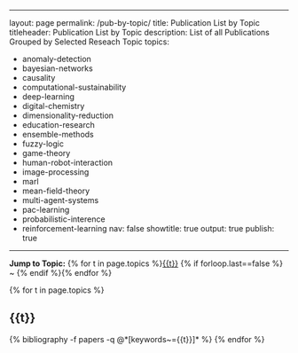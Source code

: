 ----
layout: page
permalink: /pub-by-topic/
title: Publication List by Topic
titleheader: Publication List by Topic
description: List of all Publications Grouped by Selected Reseach Topic
topics: 
- anomaly-detection
- bayesian-networks
- causality
- computational-sustainability
- deep-learning
- digital-chemistry
- dimensionality-reduction
- education-research
- ensemble-methods
- fuzzy-logic
- game-theory
- human-robot-interaction
- image-processing
- marl
- mean-field-theory
- multi-agent-systems
- pac-learning
- probabilistic-interence
- reinforcement-learning
nav: false
showtitle: true
output: true
publish: true
---

<b>Jump to Topic:</b> {% for t in page.topics %}<a href="#{{t}}">{{t}}</a> {% if forloop.last==false %} ~ {% endif %}{% endfor %}

<div class="publications">
{% for t in page.topics %}
  <h2><a name="{{t}}">{{t}}</a></h2>
  {% bibliography -f papers -q @*[keywords~={{t}}]* %}
{% endfor %}


</div>
